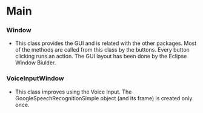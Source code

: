 # Main
### Window
- This class provides the GUI and is related with the other packages. Most of the methods are called from this class by the buttons. Every button clicking runs an action. The GUI layout has been done by the Eclipse Window Biulder. 

### VoiceInputWindow
- This class improves using the Voice Input. The GoogleSpeechRecognitionSimple object (and its frame) is created only once.